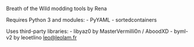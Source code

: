 Breath of the Wild modding tools by Rena

Requires Python 3 and modules:
    - PyYAML
    - sortedcontainers

Uses third-party libraries:
    - libyaz0 by MasterVermilli0n / AboodXD
    - byml-v2 by leoetlino <leo@leolam.fr>
